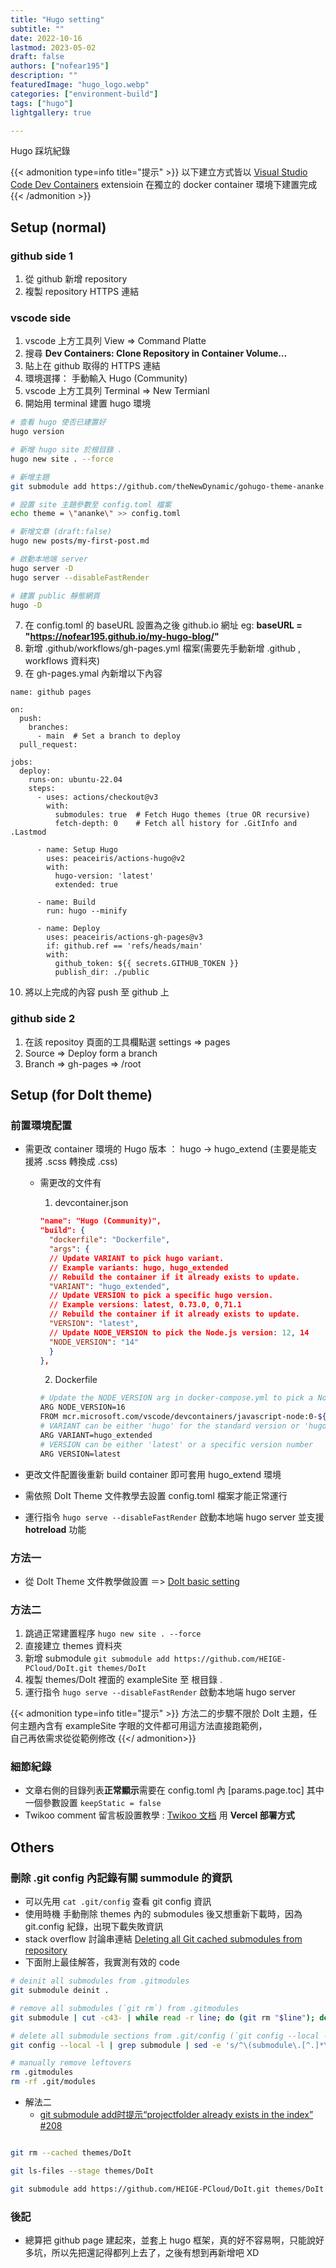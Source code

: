 ```yaml
---
title: "Hugo setting"
subtitle: ""
date: 2022-10-16
lastmod: 2023-05-02
draft: false
authors: ["nofear195"]
description: ""
featuredImage: "hugo_logo.webp"
categories: ["environment-build"]
tags: ["hugo"]
lightgallery: true

---
```


Hugo 踩坑紀錄
<!--more-->

{{< admonition type=info title="提示"  >}}
以下建立方式皆以 [Visual Studio Code Dev Containers](https://code.visualstudio.com/docs/remote/containers#_quick-start-open-a-git-repository-or-github-pr-in-an-isolated-container-volume) extensioin
在獨立的 docker container 環境下建置完成
{{< /admonition >}}

## Setup (normal)

### github side 1

1. 從 github 新增 repository
2. 複製 repository HTTPS 連結

### vscode side

1. vscode 上方工具列 View => Command Platte
2. 搜尋 **Dev Containers: Clone Repository in Container Volume…**
3. 貼上在 github 取得的 HTTPS 連結
4. 環境選擇： 手動輸入 Hugo (Community)
5. vscode 上方工具列 Terminal => New Termianl
6. 開始用 terminal 建置 hugo 環境

```bash
# 查看 hugo 使否已建置好
hugo version

# 新增 hugo site 於根目錄 .
hugo new site . --force

# 新增主題
git submodule add https://github.com/theNewDynamic/gohugo-theme-ananke.git themes/ananke

# 設置 site 主題參數至 config.toml 檔案
echo theme = \"ananke\" >> config.toml

# 新增文章 (draft:false)
hugo new posts/my-first-post.md

# 啟動本地端 server
hugo server -D
hugo server --disableFastRender

# 建置 public 靜態網頁
hugo -D
```

7. 在 config.toml 的 baseURL 設置為之後 github.io 網址 eg: **baseURL = "https://nofear195.github.io/my-hugo-blog/"**
8. 新增 .github/workflows/gh-pages.yml 檔案(需要先手動新增 .github , workflows 資料夾)
9. 在 gh-pages.ymal 內新增以下內容

``` inside file
name: github pages

on:
  push:
    branches:
      - main  # Set a branch to deploy
  pull_request:

jobs:
  deploy:
    runs-on: ubuntu-22.04
    steps:
      - uses: actions/checkout@v3
        with:
          submodules: true  # Fetch Hugo themes (true OR recursive)
          fetch-depth: 0    # Fetch all history for .GitInfo and .Lastmod

      - name: Setup Hugo
        uses: peaceiris/actions-hugo@v2
        with:
          hugo-version: 'latest'
          extended: true

      - name: Build
        run: hugo --minify

      - name: Deploy
        uses: peaceiris/actions-gh-pages@v3
        if: github.ref == 'refs/heads/main'
        with:
          github_token: ${{ secrets.GITHUB_TOKEN }}
          publish_dir: ./public
```

10. 將以上完成的內容 push 至 github 上

### github side 2

1. 在該 repositoy 頁面的工具欄點選 settings => pages
2. Source => Deploy form a branch
3. Branch => gh-pages => /root

## Setup (for DoIt theme)

### 前置環境配置

- 需更改 container 環境的 Hugo 版本 ： hugo -> hugo_extend (主要是能支援將 .scss 轉換成 .css)
  - 需更改的文件有
    1. devcontainer.json

      ```json
      "name": "Hugo (Community)",
      "build": {
        "dockerfile": "Dockerfile",
        "args": {
        // Update VARIANT to pick hugo variant.
        // Example variants: hugo, hugo_extended
        // Rebuild the container if it already exists to update.
        "VARIANT": "hugo_extended",
        // Update VERSION to pick a specific hugo version.
        // Example versions: latest, 0.73.0, 0,71.1
        // Rebuild the container if it already exists to update.
        "VERSION": "latest",
        // Update NODE_VERSION to pick the Node.js version: 12, 14
        "NODE_VERSION": "14"
        }
      },

      ```

    2. Dockerfile

    ```bash
    # Update the NODE_VERSION arg in docker-compose.yml to pick a Node version: 18, 16, 14
    ARG NODE_VERSION=16
    FROM mcr.microsoft.com/vscode/devcontainers/javascript-node:0-${NODE_VERSION}
    # VARIANT can be either 'hugo' for the standard version or 'hugo_extended' for the extended version.
    ARG VARIANT=hugo_extended
    # VERSION can be either 'latest' or a specific version number
    ARG VERSION=latest
    ```

- 更改文件配置後重新 build container 即可套用 hugo_extend 環境
- 需依照 DoIt Theme 文件教學去設置 config.toml 檔案才能正常運行
- 運行指令 `hugo serve --disableFastRender` 啟動本地端 hugo server 並支援 **hotreload** 功能

### 方法一

- 從 DoIt Theme 文件教學做設置 ＝> [DoIt basic setting](https://hugodoit.pages.dev/theme-documentation-basics/)

### 方法二

  1. 跳過正常建置程序 `hugo new site . --force`
  2. 直接建立 themes 資料夾
  3. 新增 submodule `git submodule add https://github.com/HEIGE-PCloud/DoIt.git themes/DoIt`
  4. 複製 themes/DoIt 裡面的 exampleSite 至 根目錄 .
  5. 運行指令 `hugo serve --disableFastRender` 啟動本地端 hugo server

{{< admonition type=info title="提示"  >}}
  方法二的步驟不限於 DoIt 主題，任何主題內含有 exampleSite 字眼的文件都可用這方法直接跑範例，  <br>
  自己再依需求從從範例修改
{{</ admonition>}}

### 細節紀錄

- 文章右側的目錄列表**正常顯示**需要在 config.toml 內 [params.page.toc] 其中一個參數設置 `keepStatic = false`
- Twikoo comment 留言板設置教學 : [Twikoo 文档](https://twikoo.js.org/quick-start.html) 用 **Vercel 部署方式**

## Others

### 刪除 .git config 內記錄有關 summodule 的資訊

- 可以先用 `cat .git/config` 查看 git config 資訊
- 使用時機 手動刪除 themes 內的 submodules 後又想重新下載時，因為 git.config 紀錄，出現下載失敗資訊
- stack overflow 討論串連結 [Deleting all Git cached submodules from repository](https://stackoverflow.com/questions/34890313/deleting-all-git-cached-submodules-from-repository)
- 下面附上最佳解答，我實測有效的 code

```bash
# deinit all submodules from .gitmodules
git submodule deinit .

# remove all submodules (`git rm`) from .gitmodules
git submodule | cut -c43- | while read -r line; do (git rm "$line"); done

# delete all submodule sections from .git/config (`git config --local --remove-section`) by fetching those from .git/config
git config --local -l | grep submodule | sed -e 's/^\(submodule\.[^.]*\)\(.*\)/\1/g' | while read -r line; do (git config --local --remove-section "$line"); done

# manually remove leftovers
rm .gitmodules
rm -rf .git/modules
```

- 解法二
  - [git submodule add时提示“projectfolder already exists in the index” #208](https://github.com/yaoningvital/blog/issues/208)

``` bash

git rm --cached themes/DoIt

git ls-files --stage themes/DoIt

git submodule add https://github.com/HEIGE-PCloud/DoIt.git themes/DoIt

```

### 後記

- 總算把 github page 建起來，並套上 hugo 框架，真的好不容易啊，只能說好多坑，所以先把還記得都列上去了，之後有想到再新增吧 XD
